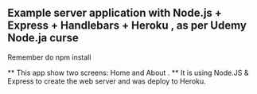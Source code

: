 ## Example server application with Node.js + Express + Handlebars + Heroku , as per Udemy Node.ja curse

Remember do npm install

** This app show two screens: Home and About .
** It is using Node.JS & Express to create the web server and was deploy to Heroku.

